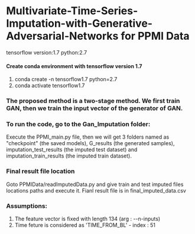 # Multivariate-Time-Series-Imputation-with-Generative-Adversarial-Networks for PPMI Data
 
 tensorflow version:1.7 python:2.7
 #### Create conda environment with tensorflow version 1.7
 1) conda create -n tensorflow1.7 python=2.7
 2) conda activate tensorflow1.7
 
### The proposed method is a two-stage method. We first train GAN, then we train the input vector of the generator of GAN.
### To run the code, go to the Gan_Imputation folder:
 Execute the PPMI_main.py file, then we will get 3 folders named as "checkpoint" (the saved models), G_results (the generated samples), imputation_test_results (the imputed test dataset) and imputation_train_results (the imputed train dataset).

### Final result file location
Goto PPMIData/readImputedData.py and give train and test imputed files locations paths and execute it.
Fianl result file is in final_imputed_data.csv

### Assumptions:
1) The feature vector is fixed with length 134 (arg : --n-inputs)
2) Time feture is considered as 'TIME_FROM_BL' - index : 51
